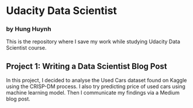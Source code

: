 # Udacity Data Scientist

### by Hung Huynh

This is the repository where I save my work while studying Udacity Data Scientist course.

## Project 1: Writing a Data Scientist Blog Post

In this project, I decided to analyse the Used Cars dataset found on Kaggle using the CRISP-DM process. I also try predicting price of used cars using machine learning model. Then I communicate my findings via a Medium blog post.
